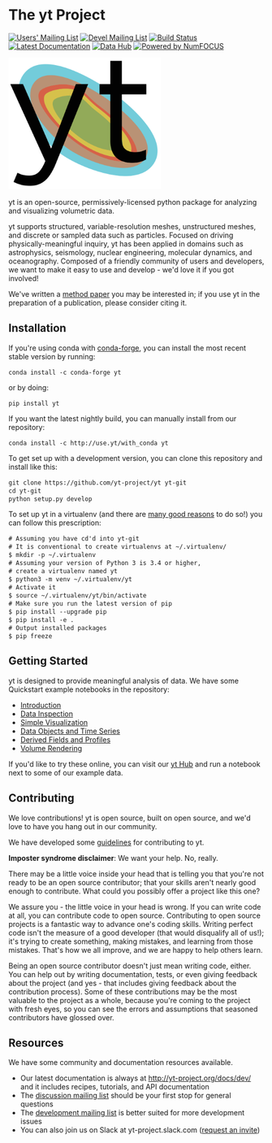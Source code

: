 # The yt Project

[![Users' Mailing List](https://img.shields.io/badge/Users-List-lightgrey.svg)](http://lists.spacepope.org/listinfo.cgi/yt-users-spacepope.org/)
[![Devel Mailing List](https://img.shields.io/badge/Devel-List-lightgrey.svg)](http://lists.spacepope.org/listinfo.cgi/yt-dev-spacepope.org/)
[![Build Status](https://img.shields.io/travis/yt-project/yt.svg?branch=master)](https://travis-ci.org/yt-project/yt)
[![Latest Documentation](https://img.shields.io/badge/docs-latest-brightgreen.svg)](http://yt-project.org/docs/dev/)
[![Data Hub](https://img.shields.io/badge/data-hub-orange.svg)](https://hub.yt/)
[![Powered by NumFOCUS](https://img.shields.io/badge/powered%20by-NumFOCUS-orange.svg?style=flat&colorA=E1523D&colorB=007D8A)](http://numfocus.org)
                
<a href="http://yt-project.org"><img src="doc/source/_static/yt_logo.png" width="300"></a>

yt is an open-source, permissively-licensed python package for analyzing and
visualizing volumetric data.

yt supports structured, variable-resolution meshes, unstructured meshes, and
discrete or sampled data such as particles. Focused on driving
physically-meaningful inquiry, yt has been applied in domains such as
astrophysics, seismology, nuclear engineering, molecular dynamics, and
oceanography. Composed of a friendly community of users and developers, we want
to make it easy to use and develop - we'd love it if you got involved!

We've written a [method
paper](http://adsabs.harvard.edu/abs/2011ApJS..192....9T) you may be interested
in; if you use yt in the preparation of a publication, please consider citing
it.

## Installation

If you're using conda with [conda-forge](http://conda-forge.github.io/), you
can install the most recent stable version by running:

```
conda install -c conda-forge yt
```

or by doing:

```
pip install yt
```

If you want the latest nightly build, you can manually install from our
repository:

```
conda install -c http://use.yt/with_conda yt
```

To get set up with a development version, you can clone this repository and
install like this:

```
git clone https://github.com/yt-project/yt yt-git
cd yt-git
python setup.py develop
```

To set up yt in a virtualenv (and there are [many good
reasons](https://packaging.python.org/installing/#creating-virtual-environments)
to do so!) you can follow this prescription:

```
# Assuming you have cd'd into yt-git
# It is conventional to create virtualenvs at ~/.virtualenv/
$ mkdir -p ~/.virtualenv
# Assuming your version of Python 3 is 3.4 or higher,
# create a virtualenv named yt
$ python3 -m venv ~/.virtualenv/yt
# Activate it
$ source ~/.virtualenv/yt/bin/activate
# Make sure you run the latest version of pip
$ pip install --upgrade pip
$ pip install -e .
# Output installed packages
$ pip freeze
```

## Getting Started

yt is designed to provide meaningful analysis of data.  We have some Quickstart
example notebooks in the repository:

 * [Introduction](doc/source/quickstart/1\)_Introduction.ipynb)
 * [Data Inspection](doc/source/quickstart/2\)_Data_Inspection.ipynb)
 * [Simple Visualization](doc/source/quickstart/3\)_Simple_Visualization.ipynb)
 * [Data Objects and Time Series](doc/source/quickstart/4\)_Data_Objects_and_Time_Series.ipynb)
 * [Derived Fields and Profiles](doc/source/quickstart/5\)_Derived_Fields_and_Profiles.ipynb)
 * [Volume Rendering](doc/source/quickstart/6\)_Volume_Rendering.ipynb)

If you'd like to try these online, you can visit our [yt Hub](https://hub.yt/)
and run a notebook next to some of our example data.

## Contributing

We love contributions!  yt is open source, built on open source, and we'd love
to have you hang out in our community.

We have developed some [guidelines](CONTRIBUTING.rst) for contributing to yt.

**Imposter syndrome disclaimer**: We want your help. No, really.

There may be a little voice inside your head that is telling you that you're not
ready to be an open source contributor; that your skills aren't nearly good
enough to contribute. What could you possibly offer a project like this one?

We assure you - the little voice in your head is wrong. If you can write code at
all, you can contribute code to open source. Contributing to open source
projects is a fantastic way to advance one's coding skills. Writing perfect code
isn't the measure of a good developer (that would disqualify all of us!); it's
trying to create something, making mistakes, and learning from those
mistakes. That's how we all improve, and we are happy to help others learn.

Being an open source contributor doesn't just mean writing code, either. You can
help out by writing documentation, tests, or even giving feedback about the
project (and yes - that includes giving feedback about the contribution
process). Some of these contributions may be the most valuable to the project as
a whole, because you're coming to the project with fresh eyes, so you can see
the errors and assumptions that seasoned contributors have glossed over.

## Resources

We have some community and documentation resources available.

 * Our latest documentation is always at http://yt-project.org/docs/dev/ and it
   includes recipes, tutorials, and API documentation
 * The [discussion mailing
   list](http://lists.spacepope.org/listinfo.cgi/yt-users-spacepope.org/)
   should be your first stop for general questions
 * The [development mailing
   list](http://lists.spacepope.org/listinfo.cgi/yt-dev-spacepope.org/) is
   better suited for more development issues
 * You can also join us on Slack at yt-project.slack.com ([request an
   invite](http://yt-project.org/slack.html))
